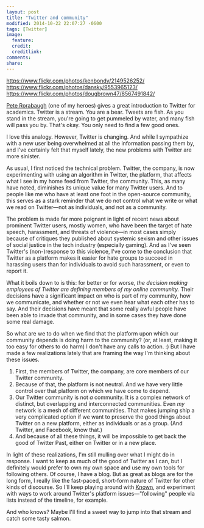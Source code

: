 ```yaml
---
layout: post
title: "Twitter and community"
modified: 2014-10-22 22:07:27 -0600
tags: [Twitter]
image:
  feature: 
  credit: 
  creditlink: 
comments: 
share: 
---
```


https://www.flickr.com/photos/kenbondy/2149526252/
https://www.flickr.com/photos/dansky/9553965123/
https://www.flickr.com/photos/dougbrown47/8567491842/

[Pete Rorabaugh](https://twitter.com/allistelling) (one of my heroes) gives a great introduction to Twitter for academics. Twitter is a stream. You are a bear. Tweets are fish. As you stand in the stream, you're going to get pummeled by water, and many fish will pass you by. That's okay. You only need to find a few good ones.

I love this analogy. However, Twitter is changing. And while I sympathize with a new user being overwhelmed at all the information passing them by, and I've certainly felt that myself lately, the new problems with Twitter are more sinister.

As usual, I first noticed the technical problem. Twitter, the company, is now experimenting with using an algorithm in Twitter, the platform, that affects what I see in my home feed from Twitter, the community. This, as many have noted, diminishes its unique value for many Twitter users. And to people like me who have at least one foot in the open-source community, this serves as a stark reminder that we do not control what we write or what we read on Twitter—not as individuals, and not as a community.

The problem is made far more poignant in light of recent news about prominent Twitter users, mostly women, who have been the target of hate speech, harassment, and threats of violence—in most cases simply because of critiques they published about systemic sexism and other issues of social justice in the tech industry (especially gaming). And as I've seen Twitter's (non-)response to this violence, I've come to the conclusion that Twitter as a platform makes it easier for hate groups to succeed in harassing users than for individuals to avoid such harassment, or even to report it. 

What it boils down to is this: for better or for worse, *the decision making employees of Twitter are defining members of my online community.* Their decisions have a significant impact on who is part of my community, how we communicate, and whether or not we even hear what each other has to say. And their decisions have meant that some really awful people have been able to invade that community, and in some cases they have done some real damage.

So what are we to do when we find that the platform upon which our community depends is doing harm to the community? (or, at least, making it too easy for others to do harm) I don't have any calls to action. :) But I have made a few realizations lately that are framing the way I'm thinking about these issues.

1. First, the members of Twitter, the company, are core members of our Twitter community.  
2. Because of that, the platform is not neutral. And we have very little control over that platform on which we have come to depend.  
3. Our Twitter community is not *a* community. It is a complex network of distinct, but overlapping and interconnected communities. Even *my* network is a mesh of different communities. That makes jumping ship a very complicated option if we want to preserve the good things about Twitter on a new platform, either as individuals or as a group. (And Twitter, and Facebook, know that.)  
4. And because of all these things, it will be impossible to get back the good of Twitter Past, either on Twitter or in a new place.

In light of these realizations, I'm still mulling over what I might do in response. I want to keep as much of the good of Twitter as I can, but I definitely would prefer to own my own space and use my own tools for following others. Of course, I have a blog. But as great as blogs are for the long form, I really like the fast-paced, short-form nature of Twitter for other kinds of discourse. So I'll keep playing around with [Known](http://krisshaffer.withknown.com), and experiment with ways to work around Twitter's platform issues—"following" people via lists instead of the timeline, for example. 

And who knows? Maybe I'll find a sweet way to jump into that stream and catch some tasty salmon.


